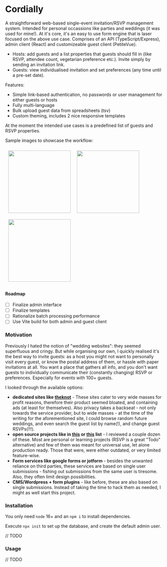 
# Cordially

A straightforward web-based single-event invitation/RSVP management system.
Intended for personal occassions like parties and weddings (it was used for mine!).
At it's core, it's an easy to use form engine that is laser focused on the above use case.
Comprises of an API (TypeScript/Express), admin client (React) and customizeable guest client (PetiteVue).

- Hosts: add guests and a list properties that guests should fill in (like RSVP,
attendee count, vegetarian preference etc.). Invite simply by sending an invitation link.
- Guests: view individualised invitation and set preferences (any time until a pre-set date).

Features:

- Simple link-based authentication, no passwords or user management for either guests or hosts
- Fully multi-language
- Bulk upload guest data from spreadsheets (tsv)
- Custom theming, includes 2 nice responsive templates

At the moment the intended use cases is a predefined list of guests and RSVP properties.

Sample images to showcase the workflow:

<img align="left" src="https://i.imgur.com/LWuQEFy.jpg" width="200" style="margin: 10px">
<img align="left" src="https://i.imgur.com/33fqVen.jpg" width="200" style="margin: 10px">
<img align="left" src="https://i.imgur.com/RVXvt0e.jpg" width="200" style="margin: 10px">

<br style="clear: both">

#### Roadmap

- [ ] Finalize admin interface
- [ ] Finalize templates
- [ ] Rationalize batch processing performance
- [ ] Use Vite build for both admin and guest client

### Motivation
Previously I hated the notion of "wedding websites": they seemed superfluous and cringy. But while organising our own,
I quickly realised it's the best way to invite guests: as a host you might not want to personally visit every guest,
or know the postal address of them, or hassle with paper invitations at all. You want a place that gathers all info,
and you don't want guests to individually communicate their (constantly changing) RSVP or preferences. Especially for events with 100+ guests.

I looked through the available options:
- **dedicated sites like [theknot](https://www.theknot.com/)** - These sites cater to very wide masses for profit reasons, therefore their product seemed bloated, and containing ads (at least for themselves). Also privacy takes a backseat - not only towards the service provider, but to wide masses - at the time of the writing for the aforementioned site, I could browse random future weddings, and even search the guest list by name(!), and change guest RSVPs(!!!).
- **open source projects like in [this](https://github.com/topics/wedding) or [this](https://github.com/topics/rsvp) list** - I reviewed a couple dozen of these. Most are personal or learning projects (RSVP is a great "Todo" alternative) and few of them was meant for universal use, let alone production ready. Those that were, were either outdated, or very limited feature-wise.
- **Form services like google forms or jotform** - besides the unwanted reliance on third parties, these services are based on single user submissions - fishing out submissions from the same user is tiresome. Also, they often limit design possibilities.
- **CMS/Wordpress + form plugins** - like before, these are also based on single submissions. Instead of taking the time to hack them as needed, I might as well start this project.

### Installation

You only need `node` 16+ and an `npm i` to install dependencies.

Execute `npx init` to set up the database, and create the default admin user.

// TODO

### Usage

// TODO
